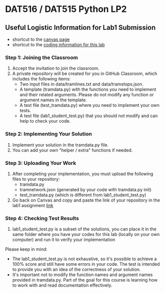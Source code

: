 # DAT516 / DAT515 Python LP2
## Useful Logistic Information for Lab1 Submission

- shortcut to the [canvas page](https://chalmers.instructure.com/courses/31748)
- shortcut to the [coding information for this lab](https://github.com/aarneranta/chalmers-advanced-python/tree/main/labs/lab1)


### Step 1: Joining the Classroom

1. Accept the invitation to join the classroom.
2. A private repository will be created for you in GitHub Classroom, which includes the following items:
   - Two input files in data/tramlines.txt and data/tramstops.json.
   - A template (tramdata.py) with the functions you need to implement and their related arguments. Please do not modify any function or argument names in the template.
   - A test file (test_tramdata.py) where you need to implement your own tests.
   - A test file (lab1_student_test.py) that you should not modify and can help to check your code.


### Step 2: Implementing Your Solution

1. Implement your solution in the tramdata.py file.
2. You can add your own "helper / extra" functions if needed.

### Step 3: Uploading Your Work

1. After completing your implementation, you must upload the following files to your repository:
   - tramdata.py
   - tramnetwork.json (generated by your code with tramdata.py init)
   - test_tramdata.py (which is different from lab1_student_test.py)
2. Go back on Canvas and copy and paste the link of your repository in the lab1 assignment [link](https://chalmers.instructure.com/courses/31748/assignments/95096)

### Step 4: Checking Test Results

1. lab1_student_test.py is a subset of the solutions, you can place it in the same folder where you have your codes for this lab (locally on your own computer) and run it to verify your implementation

Please keep in mind:

- The lab1_student_test.py is not exhaustive, so it's possible to achieve a 100% score and still have some errors in your code. The test is intended to provide you with an idea of the correctness of your solution.
- It's important not to modify the function names and argument names provided in tramdata.py. Part of the goal for this course is learning how to work with and read documentation effectively.
